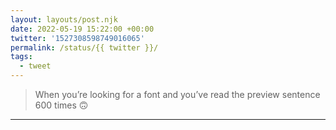 ```yaml
---
layout: layouts/post.njk
date: 2022-05-19 15:22:00 +00:00
twitter: '1527308598749016065'
permalink: /status/{{ twitter }}/
tags: 
  - tweet
---
```


> When you’re looking for a font and you’ve read the preview sentence 600 times 🙃

---
